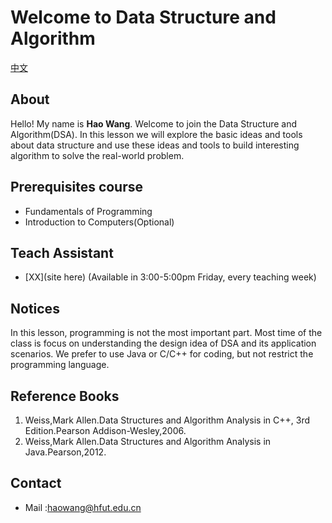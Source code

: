 # Welcome to Data Structure and Algorithm

[中文](readme.md)

## About

Hello! My name is **Hao Wang**.
Welcome to join the Data Structure and Algorithm(DSA).
In this lesson we will explore the basic ideas and tools
about data structure and use these ideas and tools to build
interesting algorithm to solve the real-world problem.

## Prerequisites course

- Fundamentals of Programming
- Introduction to Computers(Optional)

## Teach Assistant

- [XX](site here) (Available in 3:00-5:00pm Friday, every teaching week)

## Notices

In this lesson, programming is not the most important part.
Most time of the class is focus on understanding the design idea of DSA
and its application scenarios. We prefer to use Java or C/C++ for coding,
but not restrict the programming language.

## Reference Books

1. Weiss,Mark Allen.Data Structures and Algorithm Analysis in C++, 3rd Edition.Pearson Addison-Wesley,2006.
2. Weiss,Mark Allen.Data Structures and Algorithm Analysis in Java.Pearson,2012.

## Contact
- Mail :[haowang@hfut.edu.cn](mailto:haowang@hfut.edu.cn)